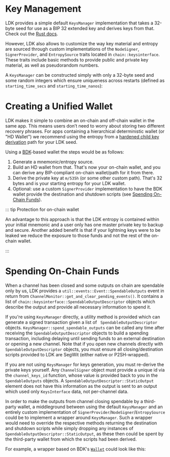# Key Management

LDK provides a simple default `KeysManager` implementation that takes a 32-byte seed for use as a BIP 32 extended key and derives keys from that. Check out the [Rust docs](https://docs.rs/lightning/*/lightning/chain/keysinterface/struct.KeysManager.html).

However, LDK also allows to customize the way key material and entropy are sourced through custom implementations of the `NodeSigner`, `SignerProvider`, and `EntropySource` traits located in `chain::keysinterface`. These traits include basic methods to provide public and private key material, as well as pseudorandom numbers.

A `KeysManager` can be constructed simply with only a 32-byte seed and some random integers which ensure uniqueness across restarts (defined as `starting_time_secs` and `starting_time_nanos`):

<CodeSwitcher :languages="{rust:'Rust', java:'Java', kotlin:'Kotlin', swift:'Swift'}">
  <template v-slot:rust>

```rust
let mut random_32_bytes = [0; 32];
// Fill in random_32_bytes with secure random data, or, on restart, reload the seed from disk.
let start_time = SystemTime::now().duration_since(SystemTime::UNIX_EPOCH).unwrap();
let keys_interface_impl = lightning::chain::keysinterface::KeysManager::new(&random_32_bytes, start_time.as_secs(), start_time.subsec_nanos());
```

  </template>

  <template v-slot:java>

```java
byte[] key_seed = new byte[32];
// Fill in random_32_bytes with secure random data, or, on restart, reload the seed from disk.
KeysManager keys_manager = KeysManager.of(key_seed,
    System.currentTimeMillis() / 1000,
    (int) (System.currentTimeMillis() * 1000)
);
```

  </template>

  <template v-slot:kotlin>

```kotlin
val key_seed = ByteArray(32)
// Fill in random_32_bytes with secure random data, or, on restart, reload the seed from disk.
val keys_manager = KeysManager.of(
    key_seed,
    System.currentTimeMillis() / 1000, (System.currentTimeMillis() * 1000).toInt()
)
```

  </template>

  <template v-slot:swift>

```swift
let seed = [UInt8](repeating: 0, count: 32)
let timestampSeconds = UInt64(NSDate().timeIntervalSince1970)
let timestampNanos = UInt32.init(truncating: NSNumber(value: timestampSeconds * 1000 * 1000))
self.myKeysManager = KeysManager(
	seed: seed, 
	startingTimeSecs: timestampSeconds, 
	startingTimeNanos: timestampNanos
)
```

  </template>

</CodeSwitcher>

# Creating a Unified Wallet

LDK makes it simple to combine an on-chain and off-chain wallet in the same app. This means users don’t need to worry about storing two different recovery phrases. For apps containing a hierarchical deterministic wallet (or "HD Wallet") we recommend using the entropy from a [hardened child key derivation](https://github.com/bitcoinbook/bitcoinbook/blob/develop/ch05.asciidoc#hardened-child-key-derivation) path for your LDK seed.

Using a [BDK](https://bitcoindevkit.org/)-based wallet the steps would be as follows:

1.  Generate a mnemonic/entropy source.
2.  Build an HD wallet from that. That's now your on-chain wallet, and you can derive any BIP-compliant on-chain wallet/path for it from there.
3.  Derive the private key at `m/535h` (or some other custom path). That's 32 bytes and is your starting entropy for your LDK wallet.
4.  Optional: use a custom `SignerProvider` implementation to have the BDK wallet provide the destination and shutdown scripts (see [Spending On-Chain Funds](#spending-on-chain-funds)).

<CodeSwitcher :languages="{rust:'Rust', java:'Java', kotlin:'Kotlin', swift:'Swift'}">
  <template v-slot:rust>

```rust
// Use BDK to create and build the HD wallet
let mnemonic = Mnemonic::parse_in_normalized(
        Language::English,
        "sock lyrics village put galaxy famous pass act ship second diagram pull"
    ).unwrap();
let seed: [u8; 64] = mnemonic.to_seed_normalized("");
// Other supported networks include mainnet (Bitcoin), Regtest, Signet
let master_xprv = ExtendedPrivKey::new_master(Network::Testnet, &seed).unwrap();
let secp = Secp256k1::new();
let xprv: ExtendedPrivKey = master_xprv.ckd_priv(&secp, ChildNumber::Hardened { index: 535 }).unwrap();
let ldk_seed: [u8; 32] = xprv.private_key.secret_bytes();

// Seed the LDK KeysManager with the private key at m/535h
let cur = SystemTime::now().duration_since(SystemTime::UNIX_EPOCH).unwrap();
let keys_manager = KeysManager::new(&ldk_seed, cur.as_secs(), cur.subsec_nanos());
```

 </template>

 <template v-slot:java>

```java
// Use BDK to create and build the HD wallet
Mnemonic mnemonic = Mnemonic.Companion.fromString("sock lyrics " +
                "village put galaxy " +
                "famous pass act ship second diagram pull");

// Other supported networks include mainnet (Bitcoin), Regtest, Signet
DescriptorSecretKey bip32RootKey = new DescriptorSecretKey(Network.TESTNET, mnemonic, null);

DerivationPath ldkDerivationPath = new DerivationPath("m/535h");
DescriptorSecretKey ldkChild = bip32RootKey.derive(ldkDerivationPath);

ByteArrayOutputStream bos = new ByteArrayOutputStream();
ObjectOutputStream oos = new ObjectOutputStream(bos);
oos.writeObject(ldkChild.secretBytes());
byte[] entropy = bos.toByteArray();

// Seed the LDK KeysManager with the private key at m/535h
var startupTime = System.currentTimeMillis();
KeysManager keysManager = KeysManager.of(
        entropy,
        startupTime / 1000,
        (int) (startupTime * 1000)
);
```

 </template>

 <template v-slot:kotlin>

```kotlin
// Use BDK to create and build the HD wallet
val mnemonic = Mnemonic.fromString("sock lyrics village put galaxy famous pass act ship second diagram pull")
val bip32RootKey = DescriptorSecretKey(network = Network.TESTNET, mnemonic = mnemonic, password = null)
val ldkDerivationPath = DerivationPath("m/535h")
val ldkChild: DescriptorSecretKey = bip32RootKey.derive(ldkDerivationPath)

@OptIn(kotlin.ExperimentalUnsignedTypes::class)
val entropy: ByteArray = ldkChild.secretBytes().toUByteArray().toByteArray()

// Seed the LDK KeysManager with the private key at m/535h
val keysManager = KeysManager.of(
    entropy,
    System.currentTimeMillis() / 1000,
    (System.currentTimeMillis() * 1000).toInt()
);
```

 </template>

 <template v-slot:swift>

```swift
// Use BDK to create and build the HD wallet
let mnemonic = try Mnemonic.fromString(mnemonic: "sock lyrics village put galaxy famous pass act ship second diagram pull")
// Other supported networks include mainnet (Bitcoin), Regtest, Signet
let bip32RootKey = DescriptorSecretKey(network: .testnet, mnemonic: mnemonic, password: nil)
let ldkDerivationPath = try DerivationPath(path: "m/535h")
let ldkChild = try bip32RootKey.derive(path: ldkDerivationPath)
let ldkSeed = ldkChild.secretBytes()

let timestampSeconds = UInt64(NSDate().timeIntervalSince1970)
let timestampNanos = UInt32.init(truncating: NSNumber(value: timestampSeconds * 1000 * 1000))

// Seed the LDK KeysManager with the private key at m/535h
let keysManager = KeysManager(
	seed: ldkSeed, 
	startingTimeSecs: timestampSeconds, 
	startingTimeNanos: timestampNanos
)
```

 </template>
</CodeSwitcher>

::: tip Protection for on-chain wallet

An advantage to this approach is that the LDK entropy is contained within your initial mnemonic and a user only has one master private key to backup and secure. Another added benefit is that if your lightning keys were to be leaked we reduce the exposure to those funds and not the rest of the on-chain wallet.

:::

# Spending On-Chain Funds

When a channel has been closed and some outputs on chain are spendable only by us, LDK provides a `util::events::Event::SpendableOutputs` event in return from `ChannelMonitor::get_and_clear_pending_events()`. It contains a list of `chain::keysinterface::SpendableOutputDescriptor` objects which describe the output and provide all necessary information to spend it.

If you're using `KeysManager` directly, a utility method is provided which can generate a signed transaction given a list of `
SpendableOutputDescriptor` objects. `KeysManager::spend_spendable_outputs` can be called any time after receiving the `SpendableOutputDescriptor` objects to build a spending transaction, including delaying until sending funds to an external destination or opening a new channel. Note that if you open new channels directly with `SpendableOutputDescriptor` objects, you must ensure all closing/destination scripts provided to LDK are SegWit (either native or P2SH-wrapped).

If you are not using `KeysManager` for keys generation, you must re-derive the private keys yourself. Any `ChannelSigner` object must provide a unique id via the `channel_keys_id` function, whose value is provided back to you in the `SpendableOutputs` objects. A `SpendableOutputDescriptor::StaticOutput` element does not have this information as the output is sent to an output which used only `KeysInterface` data, not per-channel data.

In order to make the outputs from channel closing spendable by a third-party wallet, a middleground between using the default `KeysManager` and an entirely custom implementation of `SignerProvider`/`NodeSigner`/`EntropySource` could be to implement a wrapper around `KeysManager`. Such a wrapper would need to override the respective methods returning the destination and shutdown scripts while simply dropping any instances of `SpendableOutputDescriptor::StaticOutput`, as these then could be spent by the third-party wallet from which the scripts had been derived.

For example, a wrapper based on BDK's [`Wallet`](https://docs.rs/bdk/*/bdk/wallet/struct.Wallet.html) could look like this:

<CodeSwitcher :languages="{rust:'Rust', swift:'Swift'}">
<template v-slot:rust>

```rust
pub struct BDKKeysManager<D>
where
	D: bdk::database::BatchDatabase,
{
	inner: KeysManager,
	wallet: Arc<Mutex<bdk::Wallet<D>>>,
}

impl<D> BDKKeysManager<D>
where
	D: bdk::database::BatchDatabase,
{
	pub fn new(
		seed: &[u8; 32], starting_time_secs: u64, starting_time_nanos: u32, wallet: Arc<Mutex<bdk::Wallet<D>>>,
	) -> Self {
		let inner = KeysManager::new(seed, starting_time_secs, starting_time_nanos);
		Self { inner, wallet }
	}

	// We drop all occurences of `SpendableOutputDescriptor::StaticOutput` (since they will be
	// spendable by the BDK wallet) and forward any other descriptors to
	// `KeysManager::spend_spendable_outputs`.
	//
	// Note you should set `locktime` to the current block height to mitigate fee sniping.
	// See https://bitcoinops.org/en/topics/fee-sniping/ for more information.
	pub fn spend_spendable_outputs<C: Signing>(
		&self, descriptors: &[&SpendableOutputDescriptor], outputs: Vec<TxOut>,
		change_destination_script: Script, feerate_sat_per_1000_weight: u32,
		locktime: Option<PackedLockTime>, secp_ctx: &Secp256k1<C>,
	) -> Result<Transaction, ()> {
		let only_non_static = &descriptors
			.iter()
			.filter(|desc| {
				if let SpendableOutputDescriptor::StaticOutput { .. } = desc {
					false
				} else {
					true
				}
			})
			.copied()
			.collect::<Vec<_>>();
		self.inner.spend_spendable_outputs(
			only_non_static,
			outputs,
			change_destination_script,
			feerate_sat_per_1000_weight,
			locktime,
			secp_ctx,
		)
	}
}

impl<D> SignerProvider for BDKKeysManager<D>
where
	D: bdk::database::BatchDatabase,
{
	type Signer = InMemorySigner;

	// We return the destination and shutdown scripts derived by the BDK wallet.
	fn get_destination_script(&self) -> Result<Script, ()> {
		let address = self.wallet.lock().unwrap()
			.get_address(bdk::wallet::AddressIndex::New)
			.map_err(|e| {
				eprintln!("Failed to retrieve new address from wallet: {:?}", e);
			})?;
		Ok(address.script_pubkey())
	}

	fn get_shutdown_scriptpubkey(&self) -> Result<ShutdownScript, ()> {
		let address = self.wallet.lock().unwrap()
			.get_address(bdk::wallet::AddressIndex::New)
			.map_err(|e| {
				eprintln!("Failed to retrieve new address from wallet: {:?}", e);
			})?;
		match address.payload {
			bitcoin::util::address::Payload::WitnessProgram { version, program } => {
				ShutdownScript::new_witness_program(version, &program).map_err(|e| {
					eprintln!("Invalid shutdown script: {:?}", e);
				})
			}
			_ => panic!("Tried to use a non-witness address. This must not ever happen."),
		}
	}

	// ... and redirect all other trait method implementations to the `inner` `KeysManager`.
	fn generate_channel_keys_id(
		&self, inbound: bool, channel_value_satoshis: u64, user_channel_id: u128,
	) -> [u8; 32] {
		self.inner.generate_channel_keys_id(inbound, channel_value_satoshis, user_channel_id)
	}

	fn derive_channel_signer(
		&self, channel_value_satoshis: u64, channel_keys_id: [u8; 32],
	) -> Self::Signer {
		self.inner.derive_channel_signer(channel_value_satoshis, channel_keys_id)
	}

	fn read_chan_signer(&self, reader: &[u8]) -> Result<Self::Signer, DecodeError> {
		self.inner.read_chan_signer(reader)
	}
}

impl<D> NodeSigner for BDKKeysManager<D>
where
	D: bdk::database::BatchDatabase,
{
// ... snip
}

impl<D> EntropySource for BDKKeysManager<D>
where
	D: bdk::database::BatchDatabase,
{
// ... snip
}

```

  </template>

  <template v-slot:swift>

```swift
class MyKeysManager {
    let inner: KeysManager
    let wallet: BitcoinDevKit.Wallet
	let signerProvider: MySignerProvider
    
    init(seed: [UInt8], startingTimeSecs: UInt64, startingTimeNanos: UInt32, wallet: BitcoinDevKit.Wallet) {
        self.inner = KeysManager(seed: seed, startingTimeSecs: startingTimeSecs, startingTimeNanos: startingTimeNanos)
        self.wallet = wallet
        signerProvider = MySignerProvider()
        signerProvider.myKeysManager = self
    }

    // We drop all occurences of `SpendableOutputDescriptor::StaticOutput` (since they will be
    // spendable by the BDK wallet) and forward any other descriptors to
    // `KeysManager::spend_spendable_outputs`.
    //
    // Note you should set `locktime` to the current block height to mitigate fee sniping.
    // See https://bitcoinops.org/en/topics/fee-sniping/ for more information.
    func spendSpendableOutputs(descriptors: [SpendableOutputDescriptor], outputs: [Bindings.TxOut], 
	changeDestinationScript: [UInt8], feerateSatPer1000Weight: UInt32, locktime: UInt32?) -> Result_TransactionNoneZ {
        let onlyNonStatic: [SpendableOutputDescriptor] = descriptors.filter { desc in
            if desc.getValueType() == .StaticOutput {
                return false
            }
            return true
        }
        let res = self.inner.spendSpendableOutputs(
			descriptors: onlyNonStatic, 
			outputs: outputs, 
			changeDestinationScript: changeDestinationScript, 
			feerateSatPer1000Weight: feerateSatPer1000Weight, 
			locktime: locktime
		)
        return res
    }
}

class MySignerProvider: SignerProvider {
    weak var myKeysManager: MyKeysManager?
    
    // We return the destination and shutdown scripts derived by the BDK wallet.
    override func getDestinationScript() -> Bindings.Result_ScriptNoneZ {
        do {
            let address = try myKeysManager!.wallet.getAddress(addressIndex: .new)
            return Bindings.Result_ScriptNoneZ.initWithOk(o: address.address.scriptPubkey().toBytes())
        } catch {
            return myKeysManager!.inner.asSignerProvider().getDestinationScript()
        }
    }
    
    override func getShutdownScriptpubkey() -> Bindings.Result_ShutdownScriptNoneZ {
        do {
            let address = try myKeysManager!.wallet.getAddress(addressIndex: .new).address
            let payload = address.payload()
            if case let .witnessProgram(`version`, `program`) = payload {
                let ver: UInt8
                switch version {
                case .v0:
                    ver = 0
                case .v1:
                    ver = 1
                case .v2:
                    ver = 2
                case .v3:
                    ver = 3
                case .v4:
                    ver = 4
                case .v5:
                    ver = 5
                case .v6:
                    ver = 6
                case .v7:
                    ver = 7
                case .v8:
                    ver = 8
                case .v9:
                    ver = 9
                case .v10:
                    ver = 10
                case .v11:
                    ver = 11
                case .v12:
                    ver = 12
                case .v13:
                    ver = 13
                case .v14:
                    ver = 14
                case .v15:
                    ver = 15
                case .v16:
                    ver = 16
                }
                let res = ShutdownScript.newWitnessProgram(version: ver, program: program)
                if res.isOk() {
                    return Bindings.Result_ShutdownScriptNoneZ.initWithOk(o: res.getValue()!)
                }
            }
            return myKeysManager!.inner.asSignerProvider().getShutdownScriptpubkey()
        } catch {
            return myKeysManager!.inner.asSignerProvider().getShutdownScriptpubkey()
        }
    }
    
    // ... and redirect all other trait method implementations to the `inner` `KeysManager`.
    override func deriveChannelSigner(channelValueSatoshis: UInt64, channelKeysId: [UInt8]) -> Bindings.WriteableEcdsaChannelSigner {
        return myKeysManager!.inner.asSignerProvider().deriveChannelSigner(
			channelValueSatoshis: channelValueSatoshis, 
			channelKeysId: channelKeysId
		)
    }
    
    override func generateChannelKeysId(inbound: Bool, channelValueSatoshis: UInt64, userChannelId: [UInt8]) -> [UInt8] {
        return myKeysManager!.inner.asSignerProvider().generateChannelKeysId(
			inbound: inbound, 
			channelValueSatoshis: channelValueSatoshis, 
			userChannelId: userChannelId
		)
    }
    
    override func readChanSigner(reader: [UInt8]) -> Bindings.Result_WriteableEcdsaChannelSignerDecodeErrorZ {
        return myKeysManager!.inner.asSignerProvider().readChanSigner(reader: reader)
    }
}
```
  </template>
</CodeSwitcher>

